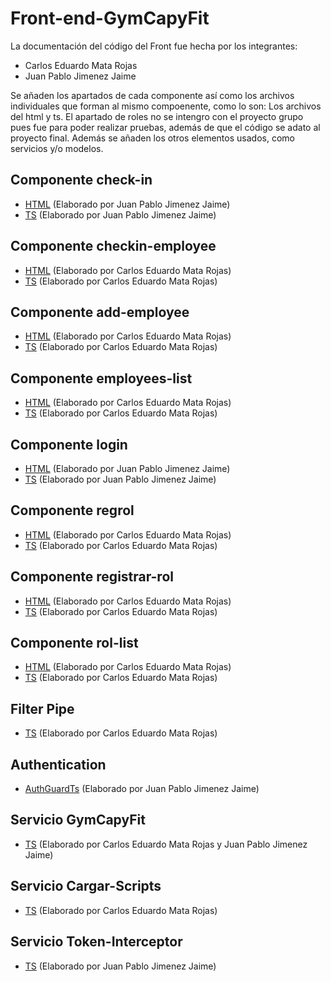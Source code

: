 # Front-end-GymCapyFit

La documentación del código del Front fue hecha por los integrantes:
- Carlos Eduardo Mata Rojas
- Juan Pablo Jimenez Jaime
 
Se añaden los apartados de cada componente así como los archivos individuales que forman al mismo compoenente, como
lo son: Los archivos del html y ts. El apartado de roles no se intengro con el proyecto grupo pues fue para poder
realizar pruebas, además de que el código se adato al proyecto final.
Además se añaden los otros elementos usados, como servicios y/o modelos. 

## Componente check-in
- [HTML](https://github.com/CarlosMR75/Integradora_II/blob/main/GymCapyFit/src/app/components/check-in/check-in.component.html) (Elaborado por Juan Pablo Jimenez Jaime)
- [TS](https://github.com/CarlosMR75/Integradora_II/blob/main/GymCapyFit/src/app/components/check-in/check-in.component.ts) (Elaborado por Juan Pablo Jimenez Jaime)

## Componente checkin-employee
- [HTML](https://github.com/CarlosMR75/Integradora_II/blob/main/GymCapyFit/src/app/components/checkin/checkin-employee/checkin-employee.component.html) (Elaborado por Carlos Eduardo Mata Rojas)
- [TS](https://github.com/CarlosMR75/Integradora_II/blob/main/GymCapyFit/src/app/components/checkin/checkin-employee/checkin-employee.component.ts) (Elaborado por Carlos Eduardo Mata Rojas)

## Componente add-employee
- [HTML](https://github.com/CarlosMR75/Integradora_II/blob/main/GymCapyFit/src/app/components/employee/add-employee/add-employee.component.html) (Elaborado por Carlos Eduardo Mata Rojas)
- [TS](https://github.com/CarlosMR75/Integradora_II/blob/main/GymCapyFit/src/app/components/employee/add-employee/add-employee.component.ts) (Elaborado por Carlos Eduardo Mata Rojas)

## Componente employees-list
- [HTML](https://github.com/CarlosMR75/Integradora_II/blob/main/GymCapyFit/src/app/components/employee/employees-list/employees-list.component.html) (Elaborado por Carlos Eduardo Mata Rojas)
- [TS](https://github.com/CarlosMR75/Integradora_II/blob/main/GymCapyFit/src/app/components/employee/employees-list/employees-list.component.ts) (Elaborado por Carlos Eduardo Mata Rojas)

## Componente login
- [HTML](https://github.com/CarlosMR75/Integradora_II/blob/main/GymCapyFit/src/app/components/login-system/login/login.component.html) (Elaborado por Juan Pablo Jimenez Jaime)
- [TS](https://github.com/CarlosMR75/Integradora_II/blob/main/GymCapyFit/src/app/components/login-system/login/login.component.ts) (Elaborado por Juan Pablo Jimenez Jaime)

## Componente regrol
- [HTML](https://github.com/CarlosMR75/Integradora_II/blob/main/GymCapyFit/src/app/components/regrol/regrol.component.html) (Elaborado por Carlos Eduardo Mata Rojas)
- [TS](https://github.com/CarlosMR75/Integradora_II/blob/main/GymCapyFit/src/app/components/regrol/regrol.component.ts) (Elaborado por Carlos Eduardo Mata Rojas)

## Componente registrar-rol
- [HTML](https://github.com/CarlosMR75/Integradora_II/blob/main/GymCapyFit/src/app/components/roles/registrar-rol/registrar-rol.component.html) (Elaborado por Carlos Eduardo Mata Rojas)
- [TS](https://github.com/CarlosMR75/Integradora_II/blob/main/GymCapyFit/src/app/components/roles/registrar-rol/registrar-rol.component.ts) (Elaborado por Carlos Eduardo Mata Rojas)

## Componente rol-list
- [HTML](https://github.com/CarlosMR75/Integradora_II/blob/main/GymCapyFit/src/app/components/roles/rol-list/rol-list.component.html) (Elaborado por Carlos Eduardo Mata Rojas)
- [TS](https://github.com/CarlosMR75/Integradora_II/blob/main/GymCapyFit/src/app/components/roles/rol-list/rol-list.component.ts) (Elaborado por Carlos Eduardo Mata Rojas)

## Filter Pipe
- [TS](https://github.com/CarlosMR75/Integradora_II/blob/main/GymCapyFit/src/app/pipes/filter.pipe.ts) (Elaborado por Carlos Eduardo Mata Rojas)

## Authentication
- [AuthGuardTs](https://github.com/CarlosMR75/Integradora_II/blob/main/GymCapyFit/src/app/authentication/auth.guard.ts) (Elaborado por Juan Pablo Jimenez Jaime)

## Servicio GymCapyFit
- [TS](https://github.com/CarlosMR75/Integradora_II/blob/main/GymCapyFit/src/app/services/gymcapyfit.service.ts) (Elaborado por Carlos Eduardo Mata Rojas y Juan Pablo Jimenez Jaime)

## Servicio Cargar-Scripts
- [TS](https://github.com/CarlosMR75/Integradora_II/blob/main/GymCapyFit/src/app/services/cargar-scripts.service.ts) (Elaborado por Carlos Eduardo Mata Rojas)

## Servicio Token-Interceptor
- [TS](https://github.com/CarlosMR75/Integradora_II/blob/main/GymCapyFit/src/app/services/token-interceptor.service.ts) (Elaborado por Juan Pablo Jimenez Jaime)

